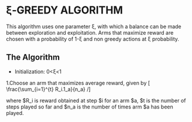 # ξ-GREEDY ALGORITHM
This algorithm uses one parameter ξ, with which a balance can be made between exploration and exploitation. Arms that maximize reward are chosen with a probability of 1-ξ and non greedy actions at ξ probability.
## The Algorithm
* Initialization: 0<ξ<1

1.Choose an arm that maximizes average reward, given by
\[
\frac{\sum_{i=1}^{t} R_i.1_a}{n_a}
/]

where $R_i is reward obtained at step $i for an arm $a, $t is the number of steps played so far and $n_a is the number of times arm $a has been played.

